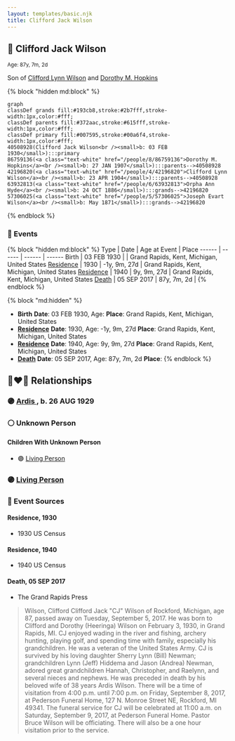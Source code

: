 ```yaml
---
layout: templates/basic.njk
title: Clifford Jack Wilson
---
```

## 🔵 Clifford Jack Wilson
<small>Age: 87y, 7m, 2d</small>

Son of [Clifford Lynn Wilson](/people/4/42196820) and [Dorothy M. Hopkins](/people/8/86759136)

{% block "hidden md:block" %}
```mermaid
graph
classDef grands fill:#193cb8,stroke:#2b7fff,stroke-width:1px,color:#fff;
classDef parents fill:#372aac,stroke:#615fff,stroke-width:1px,color:#fff;
classDef primary fill:#007595,stroke:#00a6f4,stroke-width:1px,color:#fff;
40508928(Clifford Jack Wilson<br /><small>b: 03 FEB 1930</small>):::primary
86759136(<a class="text-white" href="/people/8/86759136">Dorothy M. Hopkins</a><br /><small>b: 27 JAN 1907</small>):::parents-->40508928
42196820(<a class="text-white" href="/people/4/42196820">Clifford Lynn Wilson</a><br /><small>b: 23 APR 1904</small>):::parents-->40508928
63932813(<a class="text-white" href="/people/6/63932813">Orpha Ann Hyde</a><br /><small>b: 24 OCT 1886</small>):::grands-->42196820
57306025(<a class="text-white" href="/people/5/57306025">Joseph Evart Wilson</a><br /><small>b: May 1871</small>):::grands-->42196820
```
{% endblock %}

### 📆 Events

{% block "hidden md:block" %}
Type | Date | Age at Event | Place
------ | ------ | ------ | ------
Birth | 03 FEB 1930 |  | Grand Rapids, Kent, Michigan, United States
[Residence](#event-event-0) | 1930 | -1y, 9m, 27d | Grand Rapids, Kent, Michigan, United States
[Residence](#event-event-1) | 1940 | 9y, 9m, 27d | Grand Rapids, Kent, Michigan, United States
[Death](#event-event-5) | 05 SEP 2017 | 87y, 7m, 2d |
{% endblock %}

{% block "md:hidden" %}
- **Birth**
**Date**: 03 FEB 1930, Age:
**Place**: Grand Rapids, Kent, Michigan, United States
- **[Residence](#event-event-0)**
**Date**: 1930, Age: -1y, 9m, 27d
**Place**: Grand Rapids, Kent, Michigan, United States
- **[Residence](#event-event-1)**
**Date**: 1940, Age: 9y, 9m, 27d
**Place**: Grand Rapids, Kent, Michigan, United States
- **[Death](#event-event-5)**
**Date**: 05 SEP 2017, Age: 87y, 7m, 2d
**Place**:
{% endblock %}

## 👩‍❤️‍👨 Relationships

### 🟣 [Ardis ](/people/1/16505489), b. 26 AUG 1929

### ⚪ Unknown Person

#### Children With Unknown Person
* 🟣 [Living Person](/people/8/83748092)
### 🟣 [Living Person](/people/2/25999373)

### 📰 Event Sources

#### <a id="event-event-0"></a> Residence, 1930
* 1930 US Census

#### <a id="event-event-1"></a> Residence, 1940
* 1940 US Census

#### <a id="event-event-5"></a> Death, 05 SEP 2017
* The Grand Rapids Press
>   
  > Wilson, Clifford Clifford Jack "CJ" Wilson of Rockford, Michigan, age 87, passed away on Tuesday, September 5, 2017. He was born to Clifford and Dorothy (Heeringa) Wilson on February 3, 1930, in Grand Rapids, MI. CJ enjoyed wading in the river and fishing, archery hunting, playing golf, and spending time with family, especially his grandchildren. He was a veteran of the United States Army. CJ is survived by his loving daughter Sherry Lynn (Bill) Newman; grandchildren Lynn (Jeff) Hiddema and Jason (Andrea) Newman, adored great grandchildren Hannah, Christopher, and Raelynn, and several nieces and nephews. He was preceded in death by his beloved wife of 38 years Ardis Wilson. There will be a time of visitation from 4:00 p.m. until 7:00 p.m. on Friday, September 8, 2017, at Pederson Funeral Home, 127 N. Monroe Street NE, Rockford, MI 49341. The funeral service for CJ will be celebrated at 11:00 a.m. on Saturday, September 9, 2017, at Pederson Funeral Home. Pastor Bruce Wilson will be officiating. There will also be a one hour visitation prior to the service.
